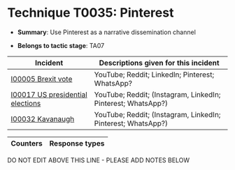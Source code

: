 # Technique T0035: Pinterest

* **Summary**: Use Pinterest as a narrative dissemination channel

* **Belongs to tactic stage**: TA07


| Incident | Descriptions given for this incident |
| -------- | -------------------- |
| [I00005 Brexit vote](../generated_pages/incidents/I00005.md) | YouTube; Reddit; LinkedIn; Pinterest; WhatsApp? |
| [I00017 US presidential elections](../generated_pages/incidents/I00017.md) | YouTube; Reddit; (Instagram, LinkedIn; Pinterest; WhatsApp?) |
| [I00032 Kavanaugh](../generated_pages/incidents/I00032.md) | YouTube; Reddit; (Instagram, LinkedIn; Pinterest; WhatsApp?) |



| Counters | Response types |
| -------- | -------------- |


DO NOT EDIT ABOVE THIS LINE - PLEASE ADD NOTES BELOW